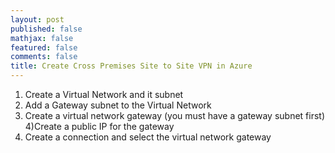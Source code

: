```yaml
---
layout: post
published: false
mathjax: false
featured: false
comments: false
title: Create Cross Premises Site to Site VPN in Azure
---
```

1) Create a Virtual Network and it subnet
2) Add a Gateway subnet to the Virtual Network
3) Create a virtual network gateway (you must have a gateway subnet first)
4)Create a public IP for the gateway
5) Create a connection and select the virtual network gateway

